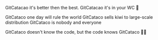 GitCatacao it's better then the best.
GitCatacao it's in your WC 🚽

GitCataco one day will rule the world
GitCataco sells kiwi to large-scale distribution
GitCataco is nobody and everyone

GitCataco doesn't know the code, but the code knows GitCataco 👺👿
